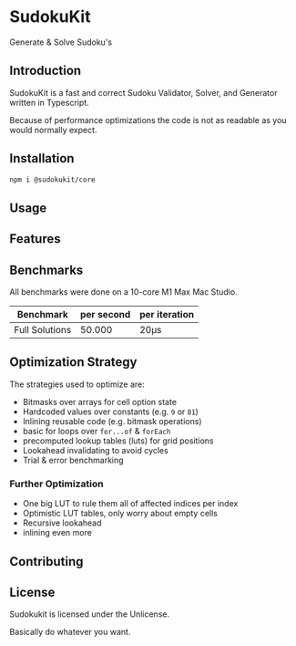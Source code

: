 # SudokuKit
Generate & Solve Sudoku's

## Introduction
SudokuKit is a fast and correct Sudoku Validator, Solver, and Generator written in Typescript.

Because of performance optimizations the code is not as readable as you would normally expect.

## Installation

```bash
npm i @sudokukit/core
```

## Usage

## Features

## Benchmarks
All benchmarks were done on a 10-core M1 Max Mac Studio.

| Benchmark      | per second | per iteration |
|----------------|------------|---------------|
| Full Solutions | 50.000     | 20µs          |

## Optimization Strategy
The strategies used to optimize are:
- Bitmasks over arrays for cell option state
- Hardcoded values over constants (e.g. `9` or `81`)
- Inlining reusable code (e.g. bitmask operations)
- basic for loops over `for...of` & `forEach`
- precomputed lookup tables (luts) for grid positions
- Lookahead invalidating to avoid cycles
- Trial & error benchmarking

### Further Optimization
- One big LUT to rule them all of affected indices per index
- Optimistic LUT tables, only worry about empty cells
- Recursive lookahead
- inlining even more

## Contributing

## License

Sudokukit is licensed under the Unlicense.

Basically do whatever you want.
